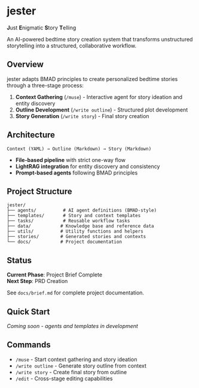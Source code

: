 # jester

**J**ust **E**nigmatic **S**tory **T**elling

An AI-powered bedtime story creation system that transforms unstructured storytelling into a structured, collaborative workflow.

## Overview

jester adapts BMAD principles to create personalized bedtime stories through a three-stage process:

1. **Context Gathering** (`/muse`) - Interactive agent for story ideation and entity discovery
2. **Outline Development** (`/write outline`) - Structured plot development
3. **Story Generation** (`/write story`) - Final story creation

## Architecture

```
Context (YAML) → Outline (Markdown) → Story (Markdown)
```

- **File-based pipeline** with strict one-way flow
- **LightRAG integration** for entity discovery and consistency
- **Prompt-based agents** following BMAD principles

## Project Structure

```
jester/
├── agents/          # AI agent definitions (BMAD-style)
├── templates/       # Story and context templates
├── tasks/           # Reusable workflow tasks
├── data/           # Knowledge base and reference data
├── utils/          # Utility functions and helpers
├── stories/        # Generated stories and contexts
└── docs/           # Project documentation
```

## Status

**Current Phase**: Project Brief Complete  
**Next Step**: PRD Creation

See `docs/brief.md` for complete project documentation.

## Quick Start

*Coming soon - agents and templates in development*

## Commands

- `/muse` - Start context gathering and story ideation
- `/write outline` - Generate story outline from context
- `/write story` - Create final story from outline
- `/edit` - Cross-stage editing capabilities
